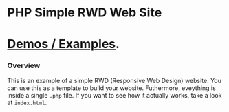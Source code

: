 # PHP Simple RWD Web Site

#  [Demos / Examples](http://o4u.tw).

### Overview 

This is an example of a simple RWD (Responsive Web Design) website.
You can use this as a template to build your website. Futhermore, 
eveything is inside a single `.php` file. If you want to see how it 
actually works, take a look at `index.html`. 

